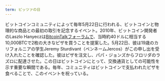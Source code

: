 ```yaml
---
term: ピッツァの日
---
```

ビットコインコミュニティによって毎年5月22日に行われる、ビットコインと物理的な商品との最初の取引を記念するイベント。2010年、ビットコイン開発者のLaszlo Hanyeczは[BitcoinTalkフォーラムで](https://bitcointalk.org/index.php?topic=137.msg1141#msg1141)、当時約40ドルに相当する10,000BTCで2枚の大きなピザを買うことを提案した。5月22日、彼は19歳のカリフォルニアの学生Jeremy Sturdivant（ペンネームJercos）がこの申し出を受け入れたことを確認した。彼はピザを注文し、パパ・ジョンズからフロリダのラズロに配達させた。この日はビットコインにとって、交換通貨としての可能性を示す重要な瞬間である。毎年、コミュニティはビットコインで支払われたピザを食べることで、このイベントを祝っている。
